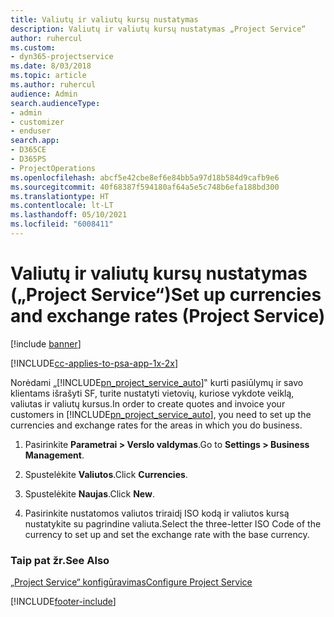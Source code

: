 ```yaml
---
title: Valiutų ir valiutų kursų nustatymas
description: Valiutų ir valiutų kursų nustatymas „Project Service“
author: ruhercul
ms.custom:
- dyn365-projectservice
ms.date: 8/03/2018
ms.topic: article
ms.author: ruhercul
audience: Admin
search.audienceType:
- admin
- customizer
- enduser
search.app:
- D365CE
- D365PS
- ProjectOperations
ms.openlocfilehash: abcf5e42cbe8ef6e84bb5a97d18b584d9cafb9e6
ms.sourcegitcommit: 40f68387f594180af64a5e5c748b6efa188bd300
ms.translationtype: HT
ms.contentlocale: lt-LT
ms.lasthandoff: 05/10/2021
ms.locfileid: "6008411"
---
```

# <a name="set-up-currencies-and-exchange-rates-project-service"></a><span data-ttu-id="a4dbf-103">Valiutų ir valiutų kursų nustatymas („Project Service“)</span><span class="sxs-lookup"><span data-stu-id="a4dbf-103">Set up currencies and exchange rates (Project Service)</span></span>

[!include [banner](../includes/psa-now-project-operations.md)]

[!INCLUDE[cc-applies-to-psa-app-1x-2x](../includes/cc-applies-to-psa-app-1x-2x.md)]

<span data-ttu-id="a4dbf-104">Norėdami „[!INCLUDE[pn_project_service_auto](../includes/pn-project-service-auto.md)]‟ kurti pasiūlymų ir savo klientams išrašyti SF, turite nustatyti vietovių, kuriose vykdote veiklą, valiutas ir valiutų kursus.</span><span class="sxs-lookup"><span data-stu-id="a4dbf-104">In order to create quotes and invoice your customers in [!INCLUDE[pn_project_service_auto](../includes/pn-project-service-auto.md)], you need to set up the currencies and exchange rates for the areas in which you do business.</span></span>  
  
1.  <span data-ttu-id="a4dbf-105">Pasirinkite **Parametrai > Verslo valdymas**.</span><span class="sxs-lookup"><span data-stu-id="a4dbf-105">Go to **Settings > Business Management**.</span></span>  
  
2.  <span data-ttu-id="a4dbf-106">Spustelėkite **Valiutos**.</span><span class="sxs-lookup"><span data-stu-id="a4dbf-106">Click **Currencies**.</span></span>  
  
3.  <span data-ttu-id="a4dbf-107">Spustelėkite **Naujas**.</span><span class="sxs-lookup"><span data-stu-id="a4dbf-107">Click **New**.</span></span>  
  
4.  <span data-ttu-id="a4dbf-108">Pasirinkite nustatomos valiutos triraidį ISO kodą ir valiutos kursą nustatykite su pagrindine valiuta.</span><span class="sxs-lookup"><span data-stu-id="a4dbf-108">Select the three-letter ISO Code of the currency to set up and set the exchange rate with the base currency.</span></span>  
  
### <a name="see-also"></a><span data-ttu-id="a4dbf-109">Taip pat žr.</span><span class="sxs-lookup"><span data-stu-id="a4dbf-109">See Also</span></span>  
 [<span data-ttu-id="a4dbf-110">„Project Service“ konfigūravimas</span><span class="sxs-lookup"><span data-stu-id="a4dbf-110">Configure Project Service</span></span>](../psa/configure.md)


[!INCLUDE[footer-include](../includes/footer-banner.md)]